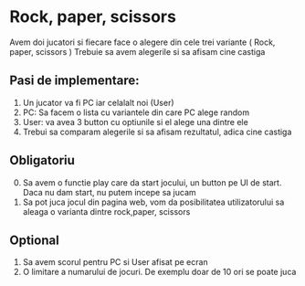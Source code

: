 # Rock, paper, scissors

Avem doi jucatori si fiecare face o alegere din cele trei variante ( Rock, paper, scissors )
Trebuie sa avem alegerile si sa afisam cine castiga

## Pasi de implementare:

1. Un jucator va fi PC iar celalalt noi (User)
2. PC: Sa facem o lista cu variantele din care PC alege random
3. User: va avea 3 button cu optiunile si el alege una dintre ele
4. Trebui sa comparam alegerile si sa afisam rezultatul, adica cine castiga

## Obligatoriu

0. Sa avem o functie play care da start jocului, un button pe UI de start. Daca nu dam start, nu putem incepe sa jucam
1. Sa pot juca jocul din pagina web, vom da posibilitatea utilizatorului sa aleaga o varianta dintre rock,paper, scissors

## Optional

1. Sa avem scorul pentru PC si User afisat pe ecran
2. O limitare a numarului de jocuri. De exemplu doar de 10 ori se poate juca
